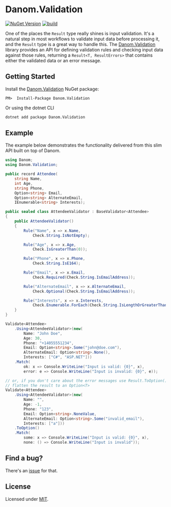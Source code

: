 # Danom.Validation
[![NuGet Version](https://img.shields.io/nuget/v/Danom.Validation.svg)](https://www.nuget.org/packages/Danom.Validation)
[![build](https://github.com/pimbrouwers/Danom/actions/workflows/build.yml/badge.svg)](https://github.com/pimbrouwers/Danom/actions/workflows/build.yml)

One of the places the `Result` type really shines is input validation. It's a natural step in most workflows to validate input data before processing it, and the `Result` type is a great way to handle this. The [Danom.Validation](https://www.nuget.org/packages/Danom.Validation/) library provides an API for defining validation rules and checking input data against those rules, returning a `Result<T, ResultErrors>` that contains either the validated data or an error message.

## Getting Started

Install the [Danom.Validation](https://www.nuget.org/packages/Danom.Validation/) NuGet package:

```
PM>  Install-Package Danom.Validation
```

Or using the dotnet CLI
```cmd
dotnet add package Danom.Validation
```

## Example

The example below demonstrates the functionality delivered from this slim API built on top of Danom.

```csharp
using Danom;
using Danom.Validation;

public record Attendee(
    string Name,
    int Age,
    string Phone,
    Option<string> Email,
    Option<string> AlternateEmail,
    IEnumerable<string> Interests);

public sealed class AttendeeValidator : BaseValidator<Attendee>
{
    public AttendeeValidator()
    {
        Rule("Name", x => x.Name,
            Check.String.IsNotEmpty);

        Rule("Age", x => x.Age,
            Check.IsGreaterThan(0));

        Rule("Phone", x => x.Phone,
            Check.String.IsE164);

        Rule("Email", x => x.Email,
            Check.Required(Check.String.IsEmailAddress));

        Rule("AlternateEmail", x => x.AlternateEmail,
            Check.Optional(Check.String.IsEmailAddress));

        Rule("Interests", x => x.Interests,
            Check.Enumerable.ForEach(Check.String.IsLengthOrGreaterThan(2)));
    }
}

Validate<Attendee>
    .Using<AttendeeValidator>(new(
        Name: "John Doe",
        Age: 30,
        Phone: "+14055551234",
        Email: Option<string>.Some("john@doe.com"),
        AlternateEmail: Option<string>.None(),
        Interests: ["C#", "ASP.NET"]))
    .Match(
        ok: x => Console.WriteLine("Input is valid: {0}", x),
        error: e => Console.WriteLine("Input is invalid: {0}", e));

// or, if you don't care about the error messages use Result.ToOption() to
// flatten the result to an Option<T>
Validate<Attendee>
    .Using<AttendeeValidator>(new(
        Name: "",
        Age: -1,
        Phone: "123",
        Email: Option<string>.NoneValue,
        AlternateEmail: Option<string>.Some("invalid_email"),
        Interests: ["a"]))
    .ToOption()
    .Match(
        some: x => Console.WriteLine("Input is valid: {0}", x),
        none: () => Console.WriteLine("Input is invalid"));
```

## Find a bug?

There's an [issue](https://github.com/pimbrouwers/Danom/issues) for that.

## License

Licensed under [MIT](https://github.com/pimbrouwers/Danom/blob/master/LICENSE).
